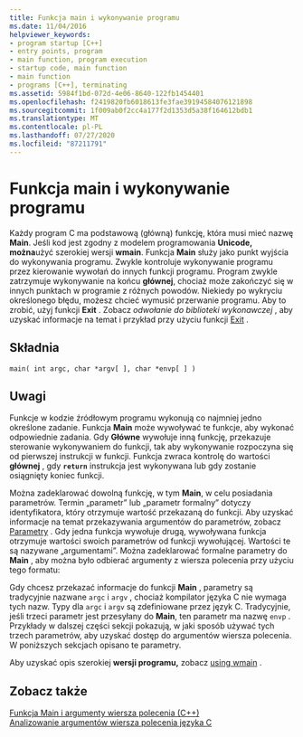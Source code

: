 ```yaml
---
title: Funkcja main i wykonywanie programu
ms.date: 11/04/2016
helpviewer_keywords:
- program startup [C++]
- entry points, program
- main function, program execution
- startup code, main function
- main function
- programs [C++], terminating
ms.assetid: 5984f1bd-072d-4e06-8640-122fb1454401
ms.openlocfilehash: f2419820fb6018613fe3fae39194584076121898
ms.sourcegitcommit: 1f009ab0f2cc4a177f2d1353d5a38f164612bdb1
ms.translationtype: MT
ms.contentlocale: pl-PL
ms.lasthandoff: 07/27/2020
ms.locfileid: "87211791"
---
```

# <a name="main-function-and-program-execution"></a>Funkcja main i wykonywanie programu

Każdy program C ma podstawową (główną) funkcję, która musi mieć nazwę **Main**. Jeśli kod jest zgodny z modelem programowania **Unicode, można**użyć szerokiej wersji **wmain**. Funkcja **Main** służy jako punkt wyjścia do wykonywania programu. Zwykle kontroluje wykonywanie programu przez kierowanie wywołań do innych funkcji programu. Program zwykle zatrzymuje wykonywanie na końcu **głównej**, chociaż może zakończyć się w innych punktach w programie z różnych powodów. Niekiedy po wykryciu określonego błędu, możesz chcieć wymusić przerwanie programu. Aby to zrobić, użyj funkcji **Exit** . Zobacz *odwołanie do biblioteki wykonawczej* , aby uzyskać informacje na temat i przykład przy użyciu funkcji [Exit](../c-runtime-library/reference/exit-exit-exit.md) .

## <a name="syntax"></a>Składnia

```
main( int argc, char *argv[ ], char *envp[ ] )
```

## <a name="remarks"></a>Uwagi

Funkcje w kodzie źródłowym programu wykonują co najmniej jedno określone zadanie. Funkcja **Main** może wywoływać te funkcje, aby wykonać odpowiednie zadania. Gdy **Główne** wywołuje inną funkcję, przekazuje sterowanie wykonywaniem do funkcji, tak aby wykonywanie rozpoczyna się od pierwszej instrukcji w funkcji. Funkcja zwraca kontrolę do wartości **głównej** , gdy **`return`** instrukcja jest wykonywana lub gdy zostanie osiągnięty koniec funkcji.

Można zadeklarować dowolną funkcję, w tym **Main**, w celu posiadania parametrów. Termin „parametr” lub „parametr formalny” dotyczy identyfikatora, który otrzymuje wartość przekazaną do funkcji. Aby uzyskać informacje na temat przekazywania argumentów do parametrów, zobacz [Parametry](../c-language/parameters.md) . Gdy jedna funkcja wywołuje drugą, wywoływana funkcja otrzymuje wartości swoich parametrów od funkcji wywołującej. Wartości te są nazywane „argumentami”. Można zadeklarować formalne parametry do **Main** , aby można było odbierać argumenty z wiersza polecenia przy użyciu tego formatu:

Gdy chcesz przekazać informacje do funkcji **Main** , parametry są tradycyjnie nazwane `argc` i `argv` , chociaż kompilator języka C nie wymaga tych nazw. Typy dla `argc` i `argv` są zdefiniowane przez język C. Tradycyjnie, jeśli trzeci parametr jest przesyłany do **Main**, ten parametr ma nazwę `envp` . Przykłady w dalszej części sekcji pokazują, w jaki sposób używać tych trzech parametrów, aby uzyskać dostęp do argumentów wiersza polecenia. W poniższych sekcjach opisano te parametry.

Aby uzyskać opis szerokiej **wersji programu,** zobacz [using wmain](../c-language/using-wmain.md) .

## <a name="see-also"></a>Zobacz także

[Funkcja Main i argumenty wiersza polecenia (C++)](../cpp/main-function-command-line-args.md)\
[Analizowanie argumentów wiersza polecenia języka C](../c-language/parsing-c-command-line-arguments.md)
